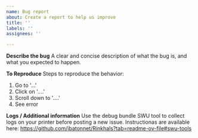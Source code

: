 ```yaml
---
name: Bug report
about: Create a report to help us improve
title: ''
labels: ''
assignees: ''

---
```


**Describe the bug**
A clear and concise description of what the bug is, and what you expected to happen.

**To Reproduce**
Steps to reproduce the behavior:
1. Go to '...'
2. Click on '....'
3. Scroll down to '....'
4. See error

**Logs / Additional information**
Use the debug bundle SWU tool to collect logs on your printer before posting a new issue.
Instructionas are available here: https://github.com/jbatonnet/Rinkhals?tab=readme-ov-file#swu-tools
